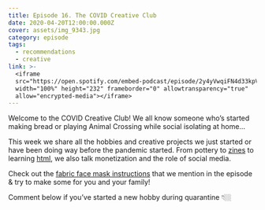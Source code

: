 ```yaml
---
title: Episode 16. The COVID Creative Club
date: 2020-04-20T12:00:00.000Z
cover: assets/img_9343.jpg
category: episode
tags:
  - recommendations
  - creative
link: >-
  <iframe
  src="https://open.spotify.com/embed-podcast/episode/2y4yVwqiFN4d33kpV4yGAp"
  width="100%" height="232" frameborder="0" allowtransparency="true"
  allow="encrypted-media"></iframe>
---
```

Welcome to the COVID Creative Club! We all know someone who’s started making bread or playing Animal Crossing while social isolating at home…

This week we share all the hobbies and creative projects we just started or have been doing way before the pandemic started. From pottery to [zines](https://gumroad.com/buppletea) to learning [html](https://www.youtube.com/watch?v=SF_Xl5TOGlY), we also talk monetization and the role of social media.

Check out the [fabric face mask instructions](https://www.cdc.gov/coronavirus/2019-ncov/prevent-getting-sick/diy-cloth-face-coverings.html) that we mention in the episode & try to make some for you and your family!

Comment below if you’ve started a new hobby during quarantine 👇🏼